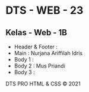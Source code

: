 # DTS - WEB - 23

## Kelas - Web - 1B

- Header & Footer :
- Main : Nurjana Ariffilah Idris
- Body 1 :
- Body 2 : Mus Priandi
- Body 3 :

DTS PRO HTML & CSS &copy; 2021